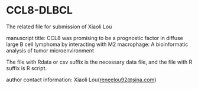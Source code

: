 # CCL8-DLBCL
The related file for submission of Xiaoli Lou

manuscript title: CCL8 was promising to be a prognostic factor in diffuse large B cell lymphoma by interacting with M2 macrophage: A bioinformatic analysis of tumor microenvironment

The file with Rdata or csv suffix is the necessary data file, and the file with R suffix is R script.

author contact information: Xiaoli Lou(reneelou92@sina.com)

